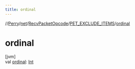 ```yaml
---
title: ordinal
---
```

//[Perry](../../../../index.html)/[net](../../index.html)/[RecvPacketOpcode](../index.html)/[PET_EXCLUDE_ITEMS](index.html)/[ordinal](ordinal.html)



# ordinal



[jvm]\
val [ordinal](ordinal.html): [Int](https://kotlinlang.org/api/latest/jvm/stdlib/kotlin/-int/index.html)




